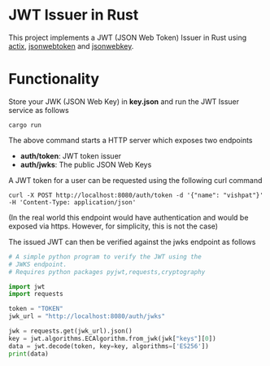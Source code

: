 # JWT Issuer in Rust

This project implements a JWT (JSON Web Token) Issuer in Rust using [actix](https://actix.rs/), [jsonwebtoken](https://crates.io/crates/jsonwebtoken) and [jsonwebkey](https://crates.io/crates/jsonwebkey).

# Functionality

Store your JWK (JSON Web Key) in **key.json** and run the JWT Issuer service as follows

```
cargo run
```

The above command starts a HTTP server which exposes two endpoints

- **auth/token**: JWT token issuer
- **auth/jwks**: The public JSON Web Keys

A JWT token for a user can be requested using the following curl command

```
curl -X POST http://localhost:8080/auth/token -d '{"name": "vishpat"}' -H 'Content-Type: application/json'
```
(In the real world this endpoint would have authentication and would be exposed via https. However, for simplicity, this is not the case)

The issued JWT can then be verified against the jwks endpoint as follows

```python
# A simple python program to verify the JWT using the 
# JWKS endpoint. 
# Requires python packages pyjwt,requests,cryptography

import jwt
import requests

token = "TOKEN"
jwk_url = "http://localhost:8080/auth/jwks"

jwk = requests.get(jwk_url).json()
key = jwt.algorithms.ECAlgorithm.from_jwk(jwk["keys"][0])
data = jwt.decode(token, key=key, algorithms=['ES256'])
print(data)
```

